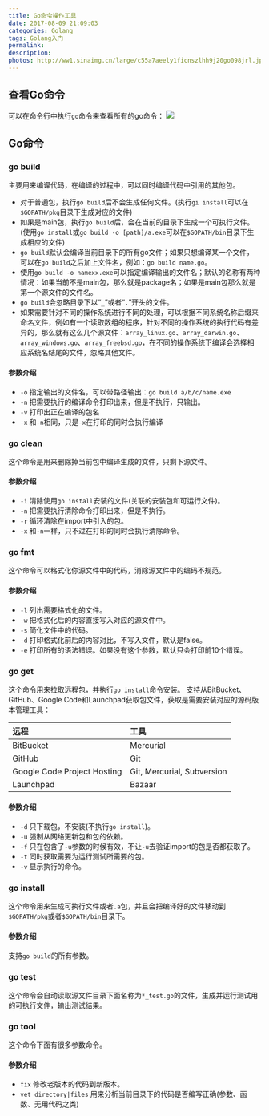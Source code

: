 ```yaml
---
title: Go命令操作工具
date: 2017-08-09 21:09:03
categories: Golang
tags: Golang入门
permalink:
description:
photos: http://ww1.sinaimg.cn/large/c55a7aeely1ficnszlhh9j20go098jrl.jpg
---
```

## 查看Go命令
可以在命令行中执行`go`命令来查看所有的go命令：
![](http://ww1.sinaimg.cn/large/c55a7aeely1fids4wnmohj20gj0i5t9i.jpg)
<!--more-->
## Go命令
### go build
主要用来编译代码，在编译的过程中，可以同时编译代码中引用的其他包。       
- 对于普通包，执行`go build`后不会生成任何文件。(执行`gi install`可以在`$GOPATH/pkg`目录下生成对应的文件)
- 如果是main包，执行`go build`后，会在当前的目录下生成一个可执行文件。(使用`go install`或`go build -o [path]/a.exe`可以在`$GOPATH/bin`目录下生成相应的文件)
- `go build`默认会编译当前目录下的所有go文件；如果只想编译某一个文件，可以在`go build`之后加上文件名，例如：`go build name.go`。
- 使用`go build -o namexx.exe`可以指定编译输出的文件名；默认的名称有两种情况：如果当前不是main包，那么就是package名；如果是main包那么就是第一个源文件的文件名。
- `go build`会忽略目录下以“`_`”或者“`.`”开头的文件。
- 如果需要针对不同的操作系统进行不同的处理，可以根据不同系统名称后缀来命名文件，例如有一个读取数组的程序，针对不同的操作系统的执行代码有差异的，那么就有这么几个源文件：`array_linux.go`、`array_darwin.go`、`array_windows.go`、`array_freebsd.go`，在不同的操作系统下编译会选择相应系统名结尾的文件，忽略其他文件。

#### 参数介绍
- `-o` 指定输出的文件名，可以带路径输出：`go build a/b/c/name.exe`
- `-n` 把需要执行的编译命令打印出来，但是不执行，只输出。
- `-v` 打印出正在编译的包名
- `-x` 和`-n`相同，只是`-x`在打印的同时会执行编译

### go clean
这个命令是用来删除掉当前包中编译生成的文件，只剩下源文件。
#### 参数介绍
- `-i` 清除使用`go install`安装的文件(关联的安装包和可运行文件)。
- `-n` 把需要执行清除命令打印出来，但是不执行。
- `-r` 循环清除在import中引入的包。
- `-x` 和`-n`一样，只不过在打印的同时会执行清除命令。

### go fmt
这个命令可以格式化你源文件中的代码，消除源文件中的编码不规范。
#### 参数介绍
- `-l` 列出需要格式化的文件。
- `-w` 把格式化后的内容直接写入对应的源文件中。
- `-s` 简化文件中的代码。
- `-d` 打印格式化前后的内容对比，不写入文件，默认是false。
- `-e` 打印所有的语法错误。如果没有这个参数，默认只会打印前10个错误。

### go get
这个命令用来拉取远程包，并执行`go install`命令安装。
支持从BitBucket、GitHub、Google Code和Launchpad获取包文件，获取是需要安装对应的源码版本管理工具：

| 远程 | 工具 |
| :--- | :--- |
| BitBucket  | Mercurial |
| GitHub  | Git |
| Google Code Project Hosting | Git, Mercurial, Subversion |
| Launchpad  | Bazaar |
#### 参数介绍
- `-d` 只下载包，不安装(不执行`go install`)。
- `-u` 强制从网络更新包和包的依赖。
- `-f` 只在包含了`-u`参数的时候有效，不让`-u`去验证import的包是否都获取了。
- `-t` 同时获取需要为运行测试所需要的包。
- `-v` 显示执行的命令。

### go install
这个命令用来生成可执行文件或者`.a`包，并且会把编译好的文件移动到`$GOPATH/pkg`或者`$GOPATH/bin`目录下。
#### 参数介绍
支持`go build`的所有参数。

### go test
这个命令会自动读取源文件目录下面名称为`*_test.go`的文件，生成并运行测试用的可执行文件，输出测试结果。

### go tool
这个命令下面有很多参数命令。
#### 参数介绍
- `fix` 修改老版本的代码到新版本。
- `vet directory|files` 用来分析当前目录下的代码是否编写正确(参数、函数、无用代码之类)